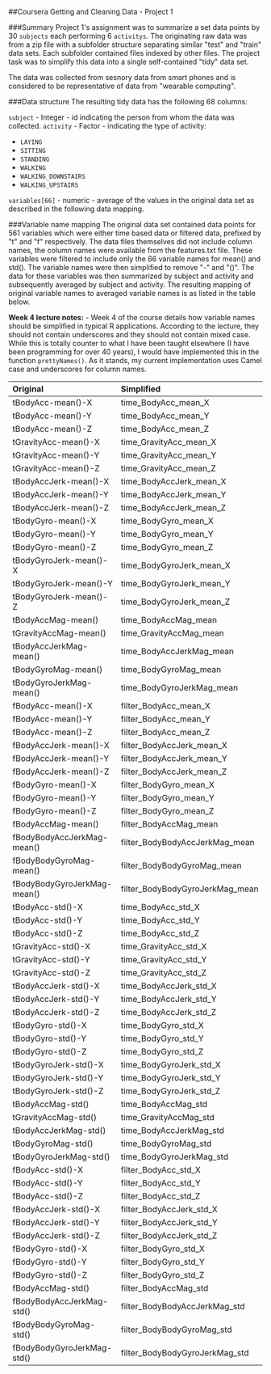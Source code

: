 ##Coursera Getting and Cleaning Data - Project 1


###Summary
Project 1's assignment was to summarize a set data points by 30 `subjects` each performing 6 `activitys`.  The originating raw data was from a zip file with a subfolder structure separating similar "test" and "train" data sets.  Each subfolder contained files indexed by other files.  The project task was to simplify this data into a single self-contained "tidy" data set.

The data was collected from sesnory data from smart phones and is considered to be representative of data from "wearable computing". 

###Data structure
The resulting tidy data has the following 68 columns:

`subject` - Integer - id indicating the person from whom the data was collected.
`activity` - Factor - indicating the type of activity: 
- `LAYING`             
- `SITTING`            
- `STANDING`           
- `WALKING`           
- `WALKING_DOWNSTAIRS`
- `WALKING_UPSTAIRS` 

`variables[66]` - numeric - average of the values in the original data set as described in the following data mapping.


###Variable name mapping
The original data set contained data points for 561 variables which were either time based data or filtered data, prefixed by "t" and "f" respectively.  The data files themselves did not include column names, the column names were available from the features.txt file.  These variables were filtered to include only the 66 variable names for mean() and std().  The variable names were then simplified to remove "-" and "()".  The data for these variables was then summarized by subject and activity and subsequently averaged by subject and activity.  The resulting mapping of original variable names to averaged variable names is as listed in the table below.

**Week 4 lecture notes:** - Week 4 of the course details how variable names should be simplified in typical R applications.  According to the lecture, they should not contain underscores and they should not contain mixed case.  While this is totally counter to what I have been taught elsewhere (I have been programming for over 40 years),  I would have implemented this in the function `prettyNames()`.  As it stands, my current implementation uses Camel case and underscores for column names.



|Original                    | Simplified                     |
|:---------------------------|:-------------------------------|
|tBodyAcc-mean()-X           |time_BodyAcc_mean_X             |
|tBodyAcc-mean()-Y           |time_BodyAcc_mean_Y             |
|tBodyAcc-mean()-Z           |time_BodyAcc_mean_Z             |
|tGravityAcc-mean()-X        |time_GravityAcc_mean_X          |
|tGravityAcc-mean()-Y        |time_GravityAcc_mean_Y          |
|tGravityAcc-mean()-Z        |time_GravityAcc_mean_Z          |
|tBodyAccJerk-mean()-X       |time_BodyAccJerk_mean_X         |
|tBodyAccJerk-mean()-Y       |time_BodyAccJerk_mean_Y         |
|tBodyAccJerk-mean()-Z       |time_BodyAccJerk_mean_Z         |
|tBodyGyro-mean()-X          |time_BodyGyro_mean_X            |
|tBodyGyro-mean()-Y          |time_BodyGyro_mean_Y            |
|tBodyGyro-mean()-Z          |time_BodyGyro_mean_Z            |
|tBodyGyroJerk-mean()-X      |time_BodyGyroJerk_mean_X        |
|tBodyGyroJerk-mean()-Y      |time_BodyGyroJerk_mean_Y        |
|tBodyGyroJerk-mean()-Z      |time_BodyGyroJerk_mean_Z        |
|tBodyAccMag-mean()          |time_BodyAccMag_mean            |
|tGravityAccMag-mean()       |time_GravityAccMag_mean         |
|tBodyAccJerkMag-mean()      |time_BodyAccJerkMag_mean        |
|tBodyGyroMag-mean()         |time_BodyGyroMag_mean           |
|tBodyGyroJerkMag-mean()     |time_BodyGyroJerkMag_mean       |
|fBodyAcc-mean()-X           |filter_BodyAcc_mean_X           |
|fBodyAcc-mean()-Y           |filter_BodyAcc_mean_Y           |
|fBodyAcc-mean()-Z           |filter_BodyAcc_mean_Z           |
|fBodyAccJerk-mean()-X       |filter_BodyAccJerk_mean_X       |
|fBodyAccJerk-mean()-Y       |filter_BodyAccJerk_mean_Y       |
|fBodyAccJerk-mean()-Z       |filter_BodyAccJerk_mean_Z       |
|fBodyGyro-mean()-X          |filter_BodyGyro_mean_X          |
|fBodyGyro-mean()-Y          |filter_BodyGyro_mean_Y          |
|fBodyGyro-mean()-Z          |filter_BodyGyro_mean_Z          |
|fBodyAccMag-mean()          |filter_BodyAccMag_mean          |
|fBodyBodyAccJerkMag-mean()  |filter_BodyBodyAccJerkMag_mean  |
|fBodyBodyGyroMag-mean()     |filter_BodyBodyGyroMag_mean     |
|fBodyBodyGyroJerkMag-mean() |filter_BodyBodyGyroJerkMag_mean |
|tBodyAcc-std()-X            |time_BodyAcc_std_X              |
|tBodyAcc-std()-Y            |time_BodyAcc_std_Y              |
|tBodyAcc-std()-Z            |time_BodyAcc_std_Z              |
|tGravityAcc-std()-X         |time_GravityAcc_std_X           |
|tGravityAcc-std()-Y         |time_GravityAcc_std_Y           |
|tGravityAcc-std()-Z         |time_GravityAcc_std_Z           |
|tBodyAccJerk-std()-X        |time_BodyAccJerk_std_X          |
|tBodyAccJerk-std()-Y        |time_BodyAccJerk_std_Y          |
|tBodyAccJerk-std()-Z        |time_BodyAccJerk_std_Z          |
|tBodyGyro-std()-X           |time_BodyGyro_std_X             |
|tBodyGyro-std()-Y           |time_BodyGyro_std_Y             |
|tBodyGyro-std()-Z           |time_BodyGyro_std_Z             |
|tBodyGyroJerk-std()-X       |time_BodyGyroJerk_std_X         |
|tBodyGyroJerk-std()-Y       |time_BodyGyroJerk_std_Y         |
|tBodyGyroJerk-std()-Z       |time_BodyGyroJerk_std_Z         |
|tBodyAccMag-std()           |time_BodyAccMag_std             |
|tGravityAccMag-std()        |time_GravityAccMag_std          |
|tBodyAccJerkMag-std()       |time_BodyAccJerkMag_std         |
|tBodyGyroMag-std()          |time_BodyGyroMag_std            |
|tBodyGyroJerkMag-std()      |time_BodyGyroJerkMag_std        |
|fBodyAcc-std()-X            |filter_BodyAcc_std_X            |
|fBodyAcc-std()-Y            |filter_BodyAcc_std_Y            |
|fBodyAcc-std()-Z            |filter_BodyAcc_std_Z            |
|fBodyAccJerk-std()-X        |filter_BodyAccJerk_std_X        |
|fBodyAccJerk-std()-Y        |filter_BodyAccJerk_std_Y        |
|fBodyAccJerk-std()-Z        |filter_BodyAccJerk_std_Z        |
|fBodyGyro-std()-X           |filter_BodyGyro_std_X           |
|fBodyGyro-std()-Y           |filter_BodyGyro_std_Y           |
|fBodyGyro-std()-Z           |filter_BodyGyro_std_Z           |
|fBodyAccMag-std()           |filter_BodyAccMag_std           |
|fBodyBodyAccJerkMag-std()   |filter_BodyBodyAccJerkMag_std   |
|fBodyBodyGyroMag-std()      |filter_BodyBodyGyroMag_std      |
|fBodyBodyGyroJerkMag-std()  |filter_BodyBodyGyroJerkMag_std  |

